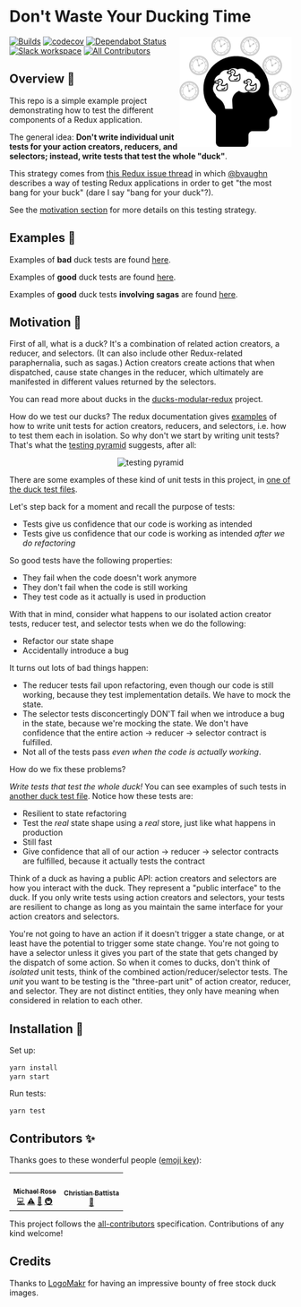 # Don't Waste Your Ducking Time

<span><img align="right" src="logo.png" alt="Logo"></span>

[![Builds](https://img.shields.io/circleci/project/github/tophat/dont-waste-your-ducking-time/master.svg)](https://circleci.com/gh/tophat/dont-waste-your-ducking-time)
[![codecov](https://codecov.io/gh/tophat/dont-waste-your-ducking-time/branch/master/graph/badge.svg)](https://codecov.io/gh/tophat/dont-waste-your-ducking-time)
[![Dependabot Status](https://api.dependabot.com/badges/status?host=github&repo=tophat/dont-waste-your-ducking-time)](https://dependabot.com)
[![Slack workspace](https://slackinvite.dev.tophat.com/badge.svg)](https://opensource.tophat.com/slack)
[![All Contributors](https://img.shields.io/badge/all_contributors-2-orange.svg?style=flat-square)](#contributors-)

## Overview 📃

This repo is a simple example project demonstrating how to test the different
components of a Redux application.

The general idea: **Don't write individual unit tests for your action creators,
reducers, and selectors; instead, write tests that test the whole "duck"**.

This strategy comes from [this Redux issue
thread](https://github.com/reduxjs/redux/issues/1171) in which
[@bvaughn](https://github.com/bvaughn) describes a way of testing Redux
applications in order to get "the most bang for your buck" (dare I say "bang
for your duck"?).

See the [motivation section](#motivation-) for more details on this testing strategy.

## Examples 🐓

Examples of **bad** duck tests are found [here](./src/bad.test.js).

Examples of **good** duck tests are found [here](./src/good.test.js).

Examples of **good** duck tests **involving sagas** are found
[here](./src/good.saga.test.js).

## Motivation 💪

First of all, what is a duck? It's a combination of related action creators, a
reducer, and selectors. (It can also include other Redux-related paraphernalia,
such as sagas.) Action creators create actions that when dispatched, cause
state changes in the reducer, which ultimately are manifested in different
values returned by the selectors.

You can read more about ducks in the
[ducks-modular-redux](https://github.com/erikras/ducks-modular-redux) project.

How do we test our ducks? The redux documentation gives
[examples](https://redux.js.org/recipes/writing-tests#action-creators) of how
to write unit tests for action creators, reducers, and selectors, i.e. how to
test them each in isolation. So why don't we start by writing unit tests?
That's what the [testing
pyramid](https://martinfowler.com/articles/practical-test-pyramid.html)
suggests, after all:

<p align="center">
  <img src="https://martinfowler.com/articles/practical-test-pyramid/testPyramid.png" alt="testing pyramid">
</p>

There are some examples of these kind of unit tests in this project, in [one of
the duck test files](./src/bad.test.js).

Let's step back for a moment and recall the purpose of tests:

- Tests give us confidence that our code is working as intended
- Tests give us confidence that our code is working as intended _after we do refactoring_

So good tests have the following properties:

- They fail when the code doesn't work anymore
- They don't fail when the code is still working
- They test code as it actually is used in production

With that in mind, consider what happens to our isolated action creator tests,
reducer test, and selector tests when we do the following:

- Refactor our state shape
- Accidentally introduce a bug

It turns out lots of bad things happen:

- The reducer tests fail upon refactoring, even though our code is still working, because they test implementation details. We have to mock the state.
- The selector tests disconcertingly DON'T fail when we introduce a bug in the state, because we're mocking the state. We don't have confidence that the entire action -> reducer -> selector contract is fulfilled.
- Not all of the tests pass _even when the code is actually working_.

How do we fix these problems?

_Write tests that test the whole duck!_ You can see examples of such tests in
[another duck test file](./src/good.test.js). Notice how these tests are:

- Resilient to state refactoring
- Test the _real_ state shape using a _real_ store, just like what happens in production
- Still fast
- Give confidence that all of our action -> reducer -> selector contracts are fulfilled, because it actually tests the contract

Think of a duck as having a public API: action creators and selectors are how
you interact with the duck. They represent a "public interface" to the duck. If
you only write tests using action creators and selectors, your tests are
resilient to change as long as you maintain the same interface for your action
creators and selectors.

You're not going to have an action if it doesn't trigger a state change, or at
least have the potential to trigger some state change. You're not going to have
a selector unless it gives you part of the state that gets changed by the
dispatch of some action. So when it comes to ducks, don't think of _isolated_
unit tests, think of the combined action/reducer/selector tests. The _unit_ you
want to be testing is the "three-part unit" of action creator, reducer, and
selector. They are not distinct entities, they only have meaning when
considered in relation to each other.

## Installation 🔨

Set up:

```
yarn install
yarn start
```

Run tests:

```
yarn test
```

## Contributors ✨

Thanks goes to these wonderful people ([emoji key](https://allcontributors.org/docs/en/emoji-key)):

<!-- ALL-CONTRIBUTORS-LIST:START - Do not remove or modify this section -->
<!-- prettier-ignore-start -->
<!-- markdownlint-disable -->
<table>
  <tr>
    <td align="center"><a href="http://msrose.github.io"><img src="https://avatars3.githubusercontent.com/u/3495264?v=4" width="100px;" alt=""/><br /><sub><b>Michael Rose</b></sub></a><br /><a href="https://github.com/tophat/dont-waste-your-ducking-time/commits?author=msrose" title="Code">💻</a> <a href="https://github.com/tophat/dont-waste-your-ducking-time/commits?author=msrose" title="Tests">⚠️</a> <a href="https://github.com/tophat/dont-waste-your-ducking-time/commits?author=msrose" title="Documentation">📖</a> <a href="#infra-msrose" title="Infrastructure (Hosting, Build-Tools, etc)">🚇</a></td>
    <td align="center"><a href="http://christianbattista.com"><img src="https://avatars0.githubusercontent.com/u/241211?v=4" width="100px;" alt=""/><br /><sub><b>Christian Battista</b></sub></a><br /><a href="https://github.com/tophat/dont-waste-your-ducking-time/commits?author=cbattista" title="Documentation">📖</a></td>
  </tr>
</table>

<!-- markdownlint-enable -->
<!-- prettier-ignore-end -->
<!-- ALL-CONTRIBUTORS-LIST:END -->

This project follows the [all-contributors](https://github.com/all-contributors/all-contributors) specification. Contributions of any kind welcome!

## Credits

Thanks to [LogoMakr](https://logomakr.com/) for having an impressive bounty of free stock duck images.
